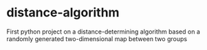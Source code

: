 # distance-algorithm
First python project on a distance-determining algorithm based on a randomly generated two-dimensional map between two groups
